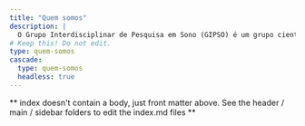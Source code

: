 ```yaml
---
title: "Quem somos"
description: |
  O Grupo Interdisciplinar de Pesquisa em Sono (GIPSO) é um grupo científico da Universidade de São Paulo (USP) que se dedica a estudar a vida sob a perspectiva do tempo, o que inclui o estudo do sono e dos ritmos biológicos.
# Keep this! Do not edit.
type: quem-somos
cascade:
  type: quem-somos
  headless: true
---
```


** index doesn't contain a body, just front matter above.
See the header / main / sidebar folders to edit the index.md files **
